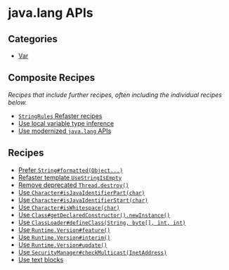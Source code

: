 # java.lang APIs

## Categories

* [Var](/reference/recipes/java/migrate/lang/var)

## Composite Recipes

_Recipes that include further recipes, often including the individual recipes below._

* [`StringRules` Refaster recipes](./stringrulesrecipes.md)
* [Use local variable type inference](./usevar.md)
* [Use modernized `java.lang` APIs](./javalangapis.md)

## Recipes

* [Prefer `String#formatted(Object...)`](./stringformatted.md)
* [Refaster template `UseStringIsEmpty`](./usestringisemptyrecipe.md)
* [Remove deprecated `Thread.destroy()`](./removethreaddestroymethod.md)
* [Use `Character#isJavaIdentifierPart(char)`](./migratecharacterisjavaletterordigittoisjavaidentifierpart.md)
* [Use `Character#isJavaIdentifierStart(char)`](./migratecharacterisjavalettertoisjavaidentifierstart.md)
* [Use `Character#isWhitespace(char)`](./migratecharacterisspacetoiswhitespace.md)
* [Use `Class#getDeclaredConstructor().newInstance()`](./migrateclassnewinstancetogetdeclaredconstructornewinstance.md)
* [Use `ClassLoader#defineClass(String, byte[], int, int)`](./migrateclassloaderdefineclass.md)
* [Use `Runtime.Version#feature()`](./migrateruntimeversionmajortofeature.md)
* [Use `Runtime.Version#interim()`](./migrateruntimeversionminortointerim.md)
* [Use `Runtime.Version#update()`](./migrateruntimeversionsecuritytoupdate.md)
* [Use `SecurityManager#checkMulticast(InetAddress)`](./migratesecuritymanagermulticast.md)
* [Use text blocks](./usetextblocks.md)


